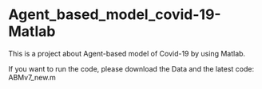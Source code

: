 # Agent_based_model_covid-19-Matlab
This is a project about Agent-based model of Covid-19 by using Matlab.

If you want to run the code, please download the Data and the latest code: ABMv7_new.m
